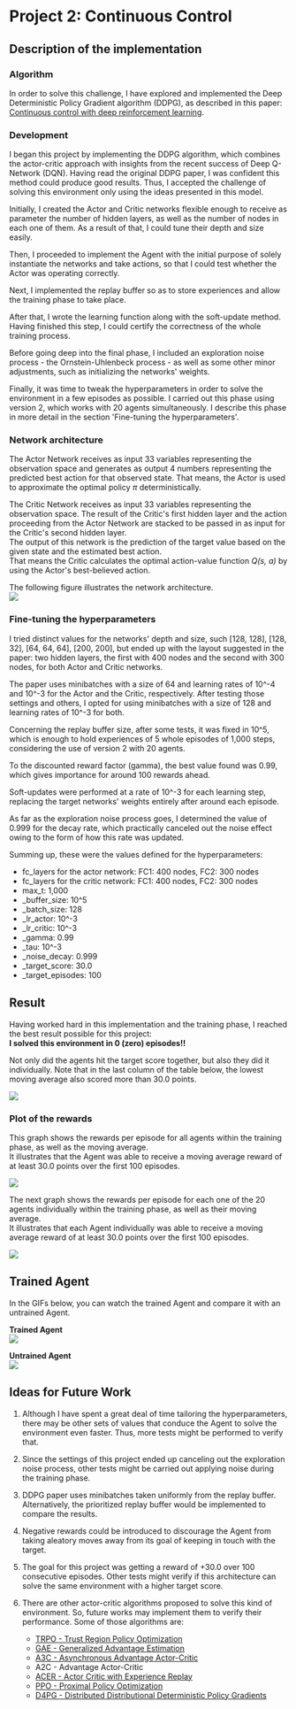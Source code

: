 # Project 2: Continuous Control


## Description of the implementation

### Algorithm
In order to solve this challenge, I have explored and implemented the Deep Deterministic Policy Gradient algorithm (DDPG), as described in this paper: [Continuous control with deep reinforcement learning](https://arxiv.org/abs/1509.02971).

### Development

I began this project by implementing the DDPG algorithm, which combines the actor-critic approach with insights from the recent success of Deep Q-Network (DQN). Having read the original DDPG paper, I was confident this method could produce good results.  Thus, I accepted the challenge of solving this environment only using the ideas presented in this model.  

Initially, I created the Actor and Critic networks flexible enough to receive as parameter the number of hidden layers, as well as the number of nodes in each one of them. As a result of that, I could tune their depth and size easily.  

Then, I proceeded to implement the Agent with the initial purpose of solely instantiate the networks and take actions, so that I could test whether the Actor was operating correctly.  

Next, I implemented the replay buffer so as to store experiences and allow the training phase to take place.  

After that, I wrote the learning function along with the soft-update method. Having finished this step, I could certify the correctness of the whole training process.  

Before going deep into the final phase, I included an exploration noise process - the Ornstein-Uhlenbeck process - as well as some other minor adjustments, such as initializing the networks' weights.  

Finally, it was time to tweak the hyperparameters in order to solve the environment in a few episodes as possible. I carried out this phase using version 2, which works with 20 agents simultaneously. I describe this phase in more detail in the section 'Fine-tuning the hyperparameters'.  

### Network architecture  

The Actor Network receives as input 33 variables representing the observation space and generates as output 4 numbers representing the predicted best action for that observed state. That means, the Actor is used to approximate the optimal policy _π_ deterministically.

The Critic Network receives as input 33 variables representing the observation space. The result of the Critic's first hidden layer and the action proceeding from the Actor Network are stacked to be passed in as input for the Critic's second hidden layer.  
The output of this network is the prediction of the target value based on the given state and the estimated best action.  
That means the Critic calculates the optimal action-value function _Q(s, a)_ by using the Actor's best-believed action.

The following figure illustrates the network architecture.  
![](./img/actor_critic_networks.png)  


### Fine-tuning the hyperparameters

I tried distinct values for the networks' depth and size, such [128, 128], [128, 32], [64, 64, 64], [200, 200], but ended up with the layout suggested in the paper: two hidden layers, the first with 400 nodes and the second with 300 nodes, for both Actor and Critic networks.

The paper uses minibatches with a size of 64 and learning rates of 10^-4 and 10^-3 for the Actor and the Critic, respectively. After testing those settings and others, I opted for using minibatches with a size of 128 and learning rates of 10^-3 for both.  

Concerning the replay buffer size, after some tests, it was fixed in 10^5, which is enough to hold experiences of 5 whole episodes of 1,000 steps, considering the use of version 2 with 20 agents.  

To the discounted reward factor (gamma), the best value found was 0.99, which gives importance for around 100 rewards ahead.  

Soft-updates were performed at a rate of 10^-3 for each learning step, replacing the target networks' weights entirely after around each episode.  

As far as the exploration noise process goes, I determined the value of 0.999 for the decay rate, which practically canceled out the noise effect owing to the form of how this rate was updated.  

Summing up, these were the values defined for the hyperparameters:

* fc_layers for the actor network: FC1: 400 nodes, FC2: 300 nodes
* fc_layers for the critic network: FC1: 400 nodes, FC2: 300 nodes
* max_t: 1,000
* \_buffer_size: 10^5
* \_batch_size: 128
* \_lr_actor: 10^-3
* \_lr_critic: 10^-3
* \_gamma: 0.99
* \_tau: 10^-3
* \_noise_decay: 0.999
* \_target_score: 30.0
* \_target_episodes: 100


## Result

Having worked hard in this implementation and the training phase, I reached the best result possible for this project:  
**I solved this environment in 0 (zero) episodes!!**  

Not only did the agents hit the target score together, but also they did it individually. Note that in the last column of the table below, the lowest moving average also scored more than 30.0 points.  

![](./img/environment_solved.png)


### Plot of the rewards
This graph shows the rewards per episode for all agents within the training phase, as well as the moving average.  
It illustrates that the Agent was able to receive a moving average reward of at least 30.0 points over the first 100 episodes.  

![](./img/plot_of_rewards.png)  

The next graph shows the rewards per episode for each one of the 20 agents individually within the training phase, as well as their moving average.  
It illustrates that each Agent individually was able to receive a moving average reward of at least 30.0 points over the first 100 episodes.  

![](./img/plot_of_rewards_all_agents.png)

## Trained Agent
In the GIFs below, you can watch the trained Agent and compare it with an untrained Agent.  

**Trained Agent**  
![](./img/trained_agent.gif)  

**Untrained Agent**  
![](./img/untrained_agent.gif)



## Ideas for Future Work

1. Although I have spent a great deal of time tailoring the hyperparameters, there may be other sets of values that conduce the Agent to solve the environment even faster. Thus, more tests might be performed to verify that.  

2. Since the settings of this project ended up canceling out the exploration noise process, other tests might be carried out applying noise during the training phase.  

4. DDPG paper uses minibatches taken uniformly from the replay buffer. Alternatively, the prioritized replay buffer would be implemented to compare the results.  

3. Negative rewards could be introduced to discourage the Agent from taking aleatory moves away from its goal of keeping in touch with the target.  

2. The goal for this project was getting a reward of +30.0 over 100 consecutive episodes. Other tests might verify if this architecture can solve the same environment with a higher target score.  

5. There are other actor-critic algorithms proposed to solve this kind of environment. So, future works may implement them to verify their performance. Some of those algorithms are:  
   * [TRPO - Trust Region Policy Optimization](https://arxiv.org/abs/1502.05477)
   * [GAE - Generalized Advantage Estimation](https://arxiv.org/abs/1506.02438)
   * [A3C - Asynchronous Advantage Actor-Critic](https://arxiv.org/abs/1602.01783)  
   * A2C - Advantage Actor-Critic
   * [ACER - Actor Critic with Experience Replay](https://arxiv.org/abs/1611.01224)
   * [PPO - Proximal Policy Optimization](https://arxiv.org/pdf/1707.06347.pdf)
   * [D4PG - Distributed Distributional Deterministic Policy Gradients](https://arxiv.org/pdf/1804.08617.pdf)
